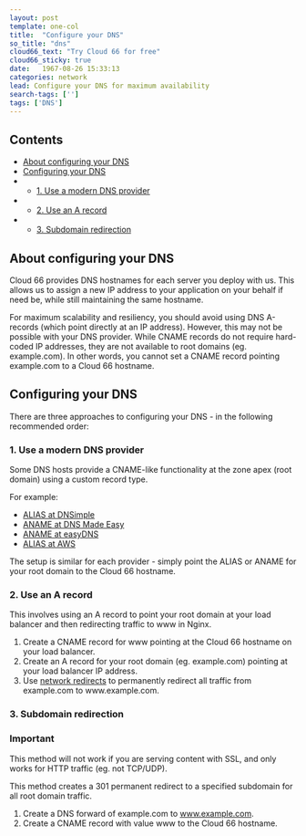 ```yaml
---
layout: post
template: one-col
title:  "Configure your DNS"
so_title: "dns"
cloud66_text: "Try Cloud 66 for free"
cloud66_sticky: true
date:   1967-08-26 15:33:13
categories: network
lead: Configure your DNS for maximum availability
search-tags: ['']
tags: ['DNS']
---
```


<h2>Contents</h2>
<ul class="page-toc">
	<li>
		<a href="#about">About configuring your DNS</a>
	</li>
	<li>
		<a href="#configure">Configuring your DNS</a>
	</li>
	        <li>
                <ul>
                <li><a href="#dns">1. Use a modern DNS provider</a></li>
                </ul>
            </li>
            <li>
                <ul>
                <li><a href="#arecord">2. Use an A record</a></li>
                </ul>
            </li>
            <li>
                <ul>
                <li><a href="#subdomain">3. Subdomain redirection</a></li>
                </ul>
            </li>           
</ul>

<h2 id="about">About configuring your DNS</h2>

Cloud 66 provides DNS hostnames for each server you deploy with us. This allows us to assign a new IP address to your application on your behalf if need be, while still maintaining the same hostname.

For maximum scalability and resiliency, you should avoid using DNS A-records (which point directly at an IP address). However, this may not be possible with your DNS provider. While CNAME records do not require hard-coded IP addresses, they are not available to root domains (eg. example.com). In other words, you cannot set a CNAME record pointing example.com to a Cloud 66 hostname.

<h2 id="configure">Configuring your DNS</h2>

There are three approaches to configuring your DNS - in the following recommended order:

<h3 id="dns">1. Use a modern DNS provider</h3>
Some DNS hosts provide a CNAME-like functionality at the zone apex (root domain) using a custom record type.

For example:

- [ALIAS at DNSimple](http://support.dnsimple.com/articles/alias-record)
- [ANAME at DNS Made Easy](http://www.dnsmadeeasy.com/technology/aname-records/)
- [ANAME at easyDNS](http://docs.easydns.com/aname-records/)
- [ALIAS at AWS](http://docs.aws.amazon.com/Route53/latest/DeveloperGuide/CreatingAliasRRSets.html)

The setup is similar for each provider - simply point the ALIAS or ANAME for your root domain to the Cloud 66 hostname.

<h3 id="arecord">2. Use an A record</h3>
This involves using an A record to point your root domain at your load balancer and then redirecting traffic to www in Nginx.

<ol>
<li>Create a CNAME record for www pointing at the Cloud 66 hostname on your load balancer.</li>
<li>Create an A record for your root domain (eg. example.com) pointing at your load balancer IP address.</li>
<li>​Use <a href="/stack-definition/network-configuration.html">network redirects</a> to permanently redirect all traffic from example.com to www.example.com.</li>
</ol>

<h3 id="subdomain">3. Subdomain redirection</h3>
<div class="notice notice-danger">
	<h3>Important</h3>
	<p>This method will not work if you are serving content with SSL, and only works for HTTP traffic (eg. not TCP/UDP).</p>
</div>

This method creates a 301 permanent redirect to a specified subdomain for all root domain traffic.

1. Create a DNS forward of example.com to www.example.com.
2. Create a CNAME record with value www to the Cloud 66 hostname.